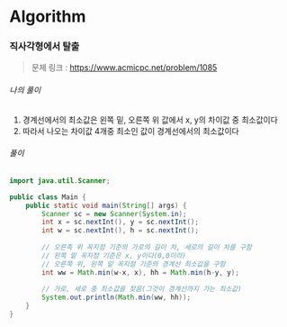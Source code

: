 # Algorithm

### 직사각형에서 탈출

> 문제 링크 : https://www.acmicpc.net/problem/1085



###### 나의 풀이

1. 경계선에서의 최소값은 왼쪽 밑, 오른쪽 위 값에서 x, y의 차이값 중 최소값이다
2. 따라서 나오는 차이값 4개중 최소인 값이 경계선에서의 최소값이다





###### 풀이

~~~java
import java.util.Scanner;

public class Main {
	public static void main(String[] args) {
		Scanner sc = new Scanner(System.in);
		int x = sc.nextInt(), y = sc.nextInt();
		int w = sc.nextInt(), h = sc.nextInt();
		
		// 오른족 위 꼭지점 기준의 가로의 길이 차, 세로의 길이 차를 구함
		// 왼쪽 밑 꼭지점 기준은 x, y이다(0,0이라)
		// 오른쪽 위, 왼쪽 밑 꼭지점 기준의 경계선 최소값을 구함
		int ww = Math.min(w-x, x), hh = Math.min(h-y, y);
		
		// 가로, 세로 중 최소값을 찾음(그것이 경계선까지 가는 최소값)
		System.out.println(Math.min(ww, hh));
	}
}
~~~
